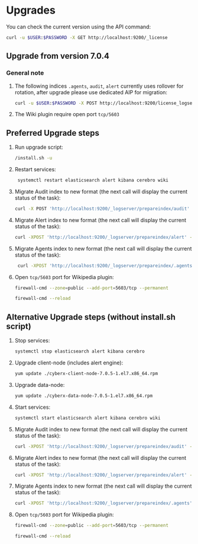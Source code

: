 # Upgrades #

 You can check the current version using the API command:
```bash
curl -u $USER:$PASSWORD -X GET http://localhost:9200/_license
```

## Upgrade from version 7.0.4

### General note

1. The following indices `.agents`, `audit`, `alert` currently uses rollover for rotation, after upgrade please use dedicated AIP for migration:

   ```bash
   curl -u $USER:$PASSWORD -X POST http://localhost:9200/license_logserver/prepareindex/$indexname
   ```

2. The Wiki plugin require open port `tcp/5603`

## Preferred Upgrade steps

1. Run upgrade script:
   
   ```bash
   /install.sh -u
   ```
   
2. Restart services:

   ```bash
    systemctl restart elasticsearch alert kibana cerebro wiki
   ```

3. Migrate Audit index to new format (the next call will display the current status of the task):

   ```bash
   curl -X POST 'http://localhost:9200/_logserver/prepareindex/audit' -u $USER:$PASSWORD
   ```

4. Migrate Alert index to new format (the next call will display the current status of the task):

   ```bash
   curl -XPOST 'http://localhost:9200/_logserver/prepareindex/alert' -u $USER:$PASSWORD
   ```

5. Migrate Agents index to new format (the next call will display the current status of the task):

   ```bash
    curl -XPOST 'http://localhost:9200/_logserver/prepareindex/.agents' -u $USER:$PASSWORD
   ```

6. Open `tcp/5603` port for Wikipedia plugin:
   ```bash
   firewall-cmd --zone=public --add-port=5603/tcp --permanent
   ```

   ```bash
   firewall-cmd --reload
   ```


## Alternative Upgrade steps (without install.sh script)

1. Stop services:
   
   ```bash
   systemctl stop elasticsearch alert kibana cerebro
   ```
   
2. Upgrade client-node (includes alert engine):
   
   ```bash
   yum update ./cyberx-client-node-7.0.5-1.el7.x86_64.rpm
   ```
   
3. Upgrade data-node:
   
   ```bash
   yum update ./cyberx-data-node-7.0.5-1.el7.x86_64.rpm
   ```
   
4. Start services:
   
   ```bash
   systemctl start elasticsearch alert kibana cerebro wiki
   ```
   
5. Migrate Audit index to new format (the next call will display the current status of the task):
   
   ```bash
   curl -XPOST 'http://localhost:9200/_logserver/prepareindex/audit' -u $USER:$PASSWORD
   ```
   
6. Migrate Alert index to new format (the next call will display the current status of the task):
   
   ```bash
   curl -XPOST 'http://localhost:9200/_logserver/prepareindex/alert' -u $USER:$PASSWORD
   ```
   
7. Migrate Agents index to new format (the next call will display the current status of the task):
   
   ```bash
   curl -XPOST 'http://localhost:9200/_logserver/prepareindex/.agents' -u $USER:$PASSWORD
   ```
   
8. Open `tcp/5603` port for Wikipedia plugin:
   ```bash
   firewall-cmd --zone=public --add-port=5603/tcp --permanent
   ```
   
   ```bash
   firewall-cmd --reload
   ```
